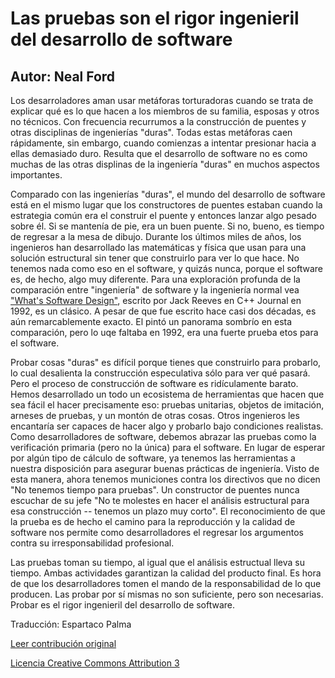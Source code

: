 Las pruebas son el rigor ingenieril del desarrollo de software
===================
Autor: Neal Ford
-------------------

Los desarroladores aman usar metáforas torturadoras cuando se trata de explicar qué es lo que hacen a los miembros de su familia, esposas y otros no técnicos. Con frecuencia recurrumos a la construcción de puentes y otras disciplinas de ingenierías "duras". Todas estas metáforas caen rápidamente, sin embargo, cuando comienzas a intentar presionar hacia a ellas demasiado duro. Resulta que el desarrollo de software no es como muchas de las otras displinas de la ingeniería "duras" en muchos aspectos importantes.

Comparado con las ingenierías "duras", el mundo del desarrollo de software está en el mismo lugar que los constructores de puentes estaban cuando la estrategia común era el construir el puente y entonces lanzar algo pesado sobre él. Si se mantenía de pie, era un buen puente. Si no, bueno, es tiempo de regresar a la mesa de dibujo. Durante los últimos miles de años, los ingenieros han desarrollado las matemáticas y física que usan para una solución estructural sin tener que construirlo para ver lo que hace. No tenemos nada como eso en el software, y quizás nunca, porque el software es, de hecho, algo muy diferente. Para una exploración profunda de la comparación entre "ingeniería" de software y la ingeniería normal vea ["What's Software Design"](http://www.developerdotstar.com/mag/articles/reeves_design.html), escrito por Jack Reeves en C++ Journal en 1992, es un clásico. A pesar de que fue escrito hace casi dos décadas, es aún remarcablemente exacto. El pintó un panorama sombrío en esta comparación, pero lo uqe faltaba en 1992, era una fuerte prueba etos para el software.

Probar cosas "duras" es difícil porque tienes que construirlo para probarlo, lo cual desalienta la construcción especulativa sólo para ver qué pasará. Pero el proceso de construcción de software es ridículamente barato. Hemos desarrollado un todo un ecosistema de herramientas que hacen que sea fácil el hacer precisamente eso: pruebas unitarias, objetos de imitación, arneses de pruebas, y un montón de otras cosas. Otros ingenieros les encantaría ser capaces de hacer algo y probarlo bajo condiciones realistas. Como desarrolladores de software, debemos abrazar las pruebas como la verificación primaria (pero no la única) para el software. En lugar de esperar por algún tipo de cálculo de software, ya tenemos las herramientas a nuestra disposición para asegurar buenas prácticas de ingeniería. Visto de esta manera, ahora tenemos municiones contra los directivos que no dicen "No tenemos tiempo para pruebas". Un constructor de puentes nunca escuchar de su jefe "No te molestes en hacer el análisis estructural para esa construcción -- tenemos un plazo muy corto". El reconocimiento de que la prueba es de hecho el camino para la reproducción y la calidad de software nos permite como desarrolladores el regresar los argumentos contra su irresponsabilidad profesional.

Las pruebas toman su tiempo, al igual que el análisis estructual lleva su tiempo. Ambas actividades garantizan la calidad del producto final. Es hora de que los desarrolladores tomen el mando de la responsabilidad de lo que producen. Las probar por sí mismas no son suficiente, pero son necesarias. Probar es el rigor ingenieril del desarrollo de software.


Traducción: Espartaco Palma

[Leer contribución original](http://programmer.97things.oreilly.com/wiki/index.php/Testing_Is_the_Engineering_Rigor_of_Software_Development)

[Licencia Creative Commons Attribution 3](http://creativecommons.org/licenses/by/3.0/us/deed.es)